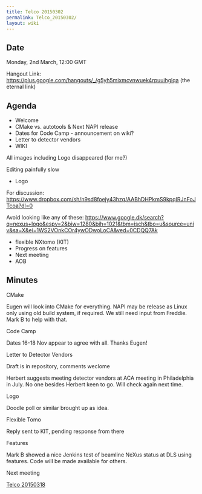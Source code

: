 ```yaml
---
title: Telco 20150302
permalink: Telco_20150302/
layout: wiki
---
```


Date
----

Monday, 2nd March, 12:00 GMT

Hangout Link:
<https://plus.google.com/hangouts/_/g5yh5mixmcvnwuek4rpuuihglqa> (the
eternal link)

Agenda
------

-   Welcome
-   CMake vs. autotools & Next NAPI release
-   Dates for Code Camp - announcement on wiki?
-   Letter to detector vendors
-   WIKI

  
  
All images including Logo disappeared (for me?)

Editing painfully slow

-   Logo

  
  
For discussion:
<https://www.dropbox.com/sh/n9sd8foejy43hzq/AABhDHPkmS9kpqIRJnFoJTcoa?dl=0>

Avoid looking like any of these:
<https://www.google.dk/search?q=nexus+logo&espv=2&biw=1280&bih=1021&tbm=isch&tbo=u&source=univ&sa=X&ei=1WS2VOnkCOr4ywODwoLoCA&ved=0CDQQ7Ak>

-   flexible NXtomo (KIT)
-   Progress on features
-   Next meeting
-   AOB

Minutes
-------

CMake

  
  
Eugen will look into CMake for everything. NAPI may be release as Linux
only using old build system, if required. We still need input from
Freddie. Mark B to help with that.

Code Camp

  
  
Dates 16-18 Nov appear to agree with all. Thanks Eugen!

Letter to Detector Vendors

  
  
Draft is in repository, comments weclome

Herbert suggests meeting detector vendors at ACA meeting in Philadelphia
in July. No one besides Herbert keen to go. Will check again next time.

Logo

  
  
Doodle poll or similar brought up as idea.

Flexible Tomo

  
  
Reply sent to KIT, pending response from there

Features

  
  
Mark B showed a nice Jenkins test of beamline NeXus status at DLS using
features. Code will be made available for others.

Next meeting

  
  
[Telco 20150318](Telco_20150318 "wikilink")
